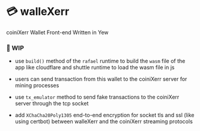 

# 💳 walleXerr

coiniXerr Wallet Front-end Written in Yew 

### 📌 WIP

* use `build()` method of the `rafael` runtime to build the `wasm` file of the app like cloudflare and shuttle runtime to load the wasm file in js

* users can send transaction from this wallet to the coiniXerr server for mining processes

* use `tx_emulator` method to send fake transactions to the coiniXerr server through the tcp socket

* add `XChaCha20Poly1305` end-to-end encryption for socket tls and ssl (like using certbot) between walleXerr and the coiniXerr streaming protocols

